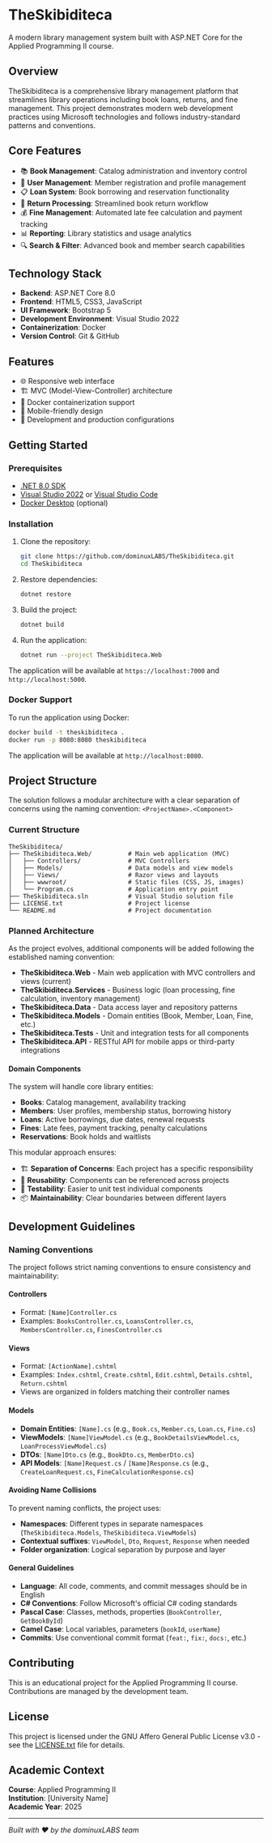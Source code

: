 # TheSkibiditeca

A modern library management system built with ASP.NET Core for the Applied Programming II course.

## Overview

TheSkibiditeca is a comprehensive library management platform that streamlines library operations including book loans, returns, and fine management. This project demonstrates modern web development practices using Microsoft technologies and follows industry-standard patterns and conventions.

## Core Features

- 📚 **Book Management**: Catalog administration and inventory control
- 👥 **User Management**: Member registration and profile management
- 📋 **Loan System**: Book borrowing and reservation functionality
- 🔄 **Return Processing**: Streamlined book return workflow
- 💰 **Fine Management**: Automated late fee calculation and payment tracking
- 📊 **Reporting**: Library statistics and usage analytics
- 🔍 **Search & Filter**: Advanced book and member search capabilities

## Technology Stack

- **Backend**: ASP.NET Core 8.0
- **Frontend**: HTML5, CSS3, JavaScript
- **UI Framework**: Bootstrap 5
- **Development Environment**: Visual Studio 2022
- **Containerization**: Docker
- **Version Control**: Git & GitHub

## Features

- 🌐 Responsive web interface
- 🏗️ MVC (Model-View-Controller) architecture
- 🐳 Docker containerization support
- 📱 Mobile-friendly design
- 🔧 Development and production configurations

## Getting Started

### Prerequisites

- [.NET 8.0 SDK](https://dotnet.microsoft.com/download/dotnet/8.0)
- [Visual Studio 2022](https://visualstudio.microsoft.com/) or [Visual Studio Code](https://code.visualstudio.com/)
- [Docker Desktop](https://www.docker.com/products/docker-desktop) (optional)

### Installation

1. Clone the repository:
   ```bash
   git clone https://github.com/dominuxLABS/TheSkibiditeca.git
   cd TheSkibiditeca
   ```

2. Restore dependencies:
   ```bash
   dotnet restore
   ```

3. Build the project:
   ```bash
   dotnet build
   ```

4. Run the application:
   ```bash
   dotnet run --project TheSkibiditeca.Web
   ```

The application will be available at `https://localhost:7000` and `http://localhost:5000`.

### Docker Support

To run the application using Docker:

```bash
docker build -t theskibiditeca .
docker run -p 8080:8080 theskibiditeca
```

The application will be available at `http://localhost:8080`.

## Project Structure

The solution follows a modular architecture with a clear separation of concerns using the naming convention: `<ProjectName>.<Component>`

### Current Structure

```
TheSkibiditeca/
├── TheSkibiditeca.Web/          # Main web application (MVC)
│   ├── Controllers/             # MVC Controllers
│   ├── Models/                  # Data models and view models
│   ├── Views/                   # Razor views and layouts
│   ├── wwwroot/                 # Static files (CSS, JS, images)
│   └── Program.cs               # Application entry point
├── TheSkibiditeca.sln           # Visual Studio solution file
├── LICENSE.txt                  # Project license
└── README.md                    # Project documentation
```

### Planned Architecture

As the project evolves, additional components will be added following the established naming convention:

- **TheSkibiditeca.Web** - Main web application with MVC controllers and views (current)
- **TheSkibiditeca.Services** - Business logic (loan processing, fine calculation, inventory management)
- **TheSkibiditeca.Data** - Data access layer and repository patterns
- **TheSkibiditeca.Models** - Domain entities (Book, Member, Loan, Fine, etc.)
- **TheSkibiditeca.Tests** - Unit and integration tests for all components
- **TheSkibiditeca.API** - RESTful API for mobile apps or third-party integrations

#### Domain Components
The system will handle core library entities:
- **Books**: Catalog management, availability tracking
- **Members**: User profiles, membership status, borrowing history
- **Loans**: Active borrowings, due dates, renewal requests
- **Fines**: Late fees, payment tracking, penalty calculations
- **Reservations**: Book holds and waitlists

This modular approach ensures:
- 🏗️ **Separation of Concerns**: Each project has a specific responsibility
- 🔄 **Reusability**: Components can be referenced across projects
- 🧪 **Testability**: Easier to unit test individual components
- 📦 **Maintainability**: Clear boundaries between different layers

## Development Guidelines

### Naming Conventions

The project follows strict naming conventions to ensure consistency and maintainability:

#### **Controllers**
- Format: `[Name]Controller.cs`
- Examples: `BooksController.cs`, `LoansController.cs`, `MembersController.cs`, `FinesController.cs`

#### **Views**
- Format: `[ActionName].cshtml`
- Examples: `Index.cshtml`, `Create.cshtml`, `Edit.cshtml`, `Details.cshtml`, `Return.cshtml`
- Views are organized in folders matching their controller names

#### **Models**
- **Domain Entities**: `[Name].cs` (e.g., `Book.cs`, `Member.cs`, `Loan.cs`, `Fine.cs`)
- **ViewModels**: `[Name]ViewModel.cs` (e.g., `BookDetailsViewModel.cs`, `LoanProcessViewModel.cs`)
- **DTOs**: `[Name]Dto.cs` (e.g., `BookDto.cs`, `MemberDto.cs`)
- **API Models**: `[Name]Request.cs` / `[Name]Response.cs` (e.g., `CreateLoanRequest.cs`, `FineCalculationResponse.cs`)

#### **Avoiding Name Collisions**
To prevent naming conflicts, the project uses:
- **Namespaces**: Different types in separate namespaces (`TheSkibiditeca.Models`, `TheSkibiditeca.ViewModels`)
- **Contextual suffixes**: `ViewModel`, `Dto`, `Request`, `Response` when needed
- **Folder organization**: Logical separation by purpose and layer

#### **General Guidelines**
- **Language**: All code, comments, and commit messages should be in English
- **C# Conventions**: Follow Microsoft's official C# coding standards
- **Pascal Case**: Classes, methods, properties (`BookController`, `GetBookById`)
- **Camel Case**: Local variables, parameters (`bookId`, `userName`)
- **Commits**: Use conventional commit format (`feat:`, `fix:`, `docs:`, etc.)

## Contributing

This is an educational project for the Applied Programming II course. Contributions are managed by the development team.

## License

This project is licensed under the GNU Affero General Public License v3.0 - see the [LICENSE.txt](LICENSE.txt) file for details.

## Academic Context

**Course**: Applied Programming II  
**Institution**: [University Name]  
**Academic Year**: 2025  

---

*Built with ❤️ by the dominuxLABS team*